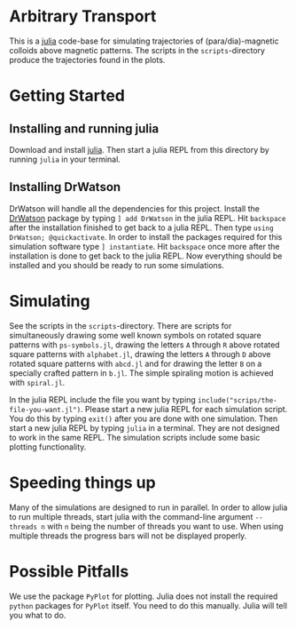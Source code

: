 # Arbitrary Transport

 This is a [julia](https://julialang.org) code-base for simulating trajectories of (para/dia)-magnetic colloids above magnetic patterns.
 The scripts in the `scripts`-directory produce the trajectories found in the plots.

# Getting Started
## Installing and running julia
Download and install [julia](https://julialang.org/downloads).
Then start a julia REPL from this directory by running `julia` in your terminal.
## Installing DrWatson
DrWatson will handle all the dependencies for this project.
Install the [DrWatson](https://juliadynamics.github.io/DrWatson.jl/dev/) package by typing `] add DrWatson` in the julia REPL.
Hit `backspace` after the installation finished to get back to a julia REPL.
Then type `using DrWatson; @quickactivate`.
In order to install the packages required for this simulation software type `] instantiate`.
Hit `backspace` once more after the installation is done to get back to the julia REPL.
Now everything should be installed and you should be ready to run some simulations.
# Simulating
See the scripts in the `scripts`-directory.
There are scripts for simultaneously drawing some well known symbols on rotated square patterns with `ps-symbols.jl`, drawing the letters `A` through `R` above rotated square patterns with `alphabet.jl`, drawing the letters `A` through `D` above rotated square patterns with `abcd.jl` and for drawing the letter `B` on a specially crafted pattern in `b.jl`. The simple spiraling motion is achieved with `spiral.jl`.

In the julia REPL include the file you want by typing `include("scrips/the-file-you-want.jl")`.
Please start a new julia REPL for each simulation script.
You do this by typing `exit()` after you are done with one simulation.
Then start a new julia REPL by typing `julia` in a terminal.
They are not designed to work in the same REPL.
The simulation scripts include some basic plotting functionality.

# Speeding things up
Many of the simulations are designed to run in parallel.
In order to allow julia to run multiple threads, start julia with the command-line argument `--threads n` with `n` being the number of threads you want to use.
When using multiple threads the progress bars will not be displayed properly.

# Possible Pitfalls
We use the package `PyPlot` for plotting.
Julia does not install the required `python` packages for `PyPlot` itself.
You need to do this manually.
Julia will tell you what to do.
